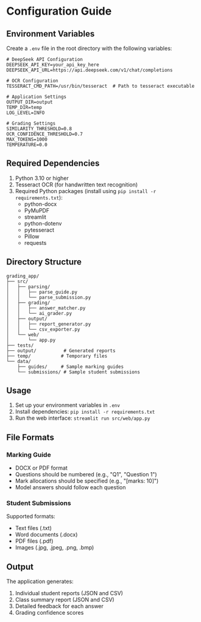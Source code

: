 # Configuration Guide

## Environment Variables

Create a `.env` file in the root directory with the following variables:

```env
# DeepSeek API Configuration
DEEPSEEK_API_KEY=your_api_key_here
DEEPSEEK_API_URL=https://api.deepseek.com/v1/chat/completions

# OCR Configuration
TESSERACT_CMD_PATH=/usr/bin/tesseract  # Path to tesseract executable

# Application Settings
OUTPUT_DIR=output
TEMP_DIR=temp
LOG_LEVEL=INFO

# Grading Settings
SIMILARITY_THRESHOLD=0.8
OCR_CONFIDENCE_THRESHOLD=0.7
MAX_TOKENS=1000
TEMPERATURE=0.0
```

## Required Dependencies

1. Python 3.10 or higher
2. Tesseract OCR (for handwritten text recognition)
3. Required Python packages (install using `pip install -r requirements.txt`):
   - python-docx
   - PyMuPDF
   - streamlit
   - python-dotenv
   - pytesseract
   - Pillow
   - requests

## Directory Structure

```
grading_app/
├── src/
│   ├── parsing/
│   │   ├── parse_guide.py
│   │   └── parse_submission.py
│   ├── grading/
│   │   ├── answer_matcher.py
│   │   └── ai_grader.py
│   ├── output/
│   │   ├── report_generator.py
│   │   └── csv_exporter.py
│   └── web/
│       └── app.py
├── tests/
├── output/          # Generated reports
├── temp/           # Temporary files
└── data/
    ├── guides/     # Sample marking guides
    └── submissions/ # Sample student submissions
```

## Usage

1. Set up your environment variables in `.env`
2. Install dependencies: `pip install -r requirements.txt`
3. Run the web interface: `streamlit run src/web/app.py`

## File Formats

### Marking Guide

- DOCX or PDF format
- Questions should be numbered (e.g., "Q1", "Question 1")
- Mark allocations should be specified (e.g., "[marks: 10]")
- Model answers should follow each question

### Student Submissions

Supported formats:

- Text files (.txt)
- Word documents (.docx)
- PDF files (.pdf)
- Images (.jpg, .jpeg, .png, .bmp)

## Output

The application generates:

1. Individual student reports (JSON and CSV)
2. Class summary report (JSON and CSV)
3. Detailed feedback for each answer
4. Grading confidence scores
